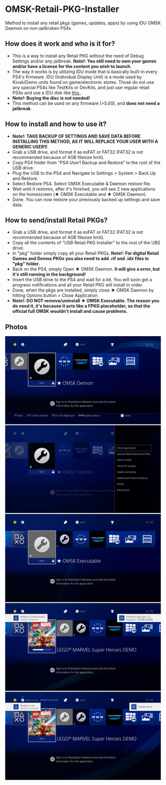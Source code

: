 # OMSK-Retail-PKG-Installer

Method to install any retail pkgs (games, updates, apps) by using IDU OMSK Daemon on non-jailbroken PS4s

## How does it work and who is it for?

* This is a way to install any Retail PKG without the need of Debug Settings and/or any jailbreak. **Note!: You still need to own your games and/or have a license for the content you wish to launch.**
* The way it works is by utilizing IDU mode that is basically built-in every PS4's firmware. IDU (Individual Display Unit) is a mode used by Kiosk/Demo units found on game/electronic stores. Those do not use any special PS4s like TestKits or DevKits, and just use regular retail PS4s and use a IDU disk like <a href="https://ia802802.us.archive.org/1/items/redump-id-62880/PS4%20IDU%20-%202018%20Winter%20Refresh%20-%20GameStop%20%28USA%29%20-%20Disc%20Label.jpg"> this </a>.
* **Note!: Buying the disc is not needed!**
* This method can be used on any firmware (>5.00), and **does not need a jailbreak**.

## How to install and how to use it?

* **Note!: TAKE BACKUP OF SETTINGS AND SAVE DATA BEFORE INSTALLING THIS METHOD, AS IT WILL REPLACE YOUR USER WITH A GENERIC USER1!**
* Grab a USB drive, and format it as exFAT or FAT32 (FAT32 is not recommended because of 4GB filesize limit).
* Copy PS4 folder from "PS4 User1 Backup and Restore" to the root of the USB drive.
* Plug the USB to the PS4 and Navigate to Settings > System > Back Up and Restore.
* Select Restore PS4. Select OMSK Executable & Daemon restore file.
* Wait until it restores, after it's finished, you will see 2 new applications on the homescreen (★ OMSK Executable and ★ OMSK Daemon).
* Done. You can now restore your previously backed up settings and save data.

## How to send/install Retail PKGs?

* Grab a USB drive, and format it as exFAT or FAT32 (FAT32 is not recommended because of 4GB filesize limit).
* Copy all the contents of "USB Retail PKG Installer" to the root of the UBS drive.
* In "pkg" folder simply copy all your Retail PKGs. **Note!: For digital Retail Games and Demos PKGs you also need to add .rif and .idx files in "pkg" folder.**
* Back on the PS4, simply Open ★ OMSK Daemon. **It will give a error, but it's still running in the background!**
* Insert the USB drive to the PS4 and wait for a bit. You will soon get a progress notifications and all your Retail PKG will install in order.
* Done, when the pkgs are installed, simply close ★ OMSK Daemon by hitting Options button > Close Application.
* **Note!: DO NOT remove/uninstall ★ OMSK Executable. The reason you do need it, it's because it acts like a FPKG placeholder, so that the official full OMSK wouldn't install and cause problems.**

## Photos

![](/Images/Daemon.jpg)
![](/Images/DaemonOpening.jpg)
![](/Images/Executable.jpg)
![](/Images/RetailPKGInstall.jpg)
![](/Images/RetailPKGFinished.jpg)
